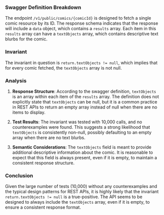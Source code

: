 ### Swagger Definition Breakdown

The endpoint `/v1/public/comics/{comicId}` is designed to fetch a single comic resource by its ID. The response schema indicates that the response will include a `data` object, which contains a `results` array. Each item in this `results` array can have a `textObjects` array, which contains descriptive text blurbs for the comic.

### Invariant

The invariant in question is `return.textObjects != null`, which implies that for every comic fetched, the `textObjects` array is not null.

### Analysis

1. **Response Structure**: According to the swagger definition, `textObjects` is an array within each item of the `results` array. The definition does not explicitly state that `textObjects` can be null, but it is a common practice in REST APIs to return an empty array instead of null when there are no items to display.

2. **Test Results**: The invariant was tested with 10,000 calls, and no counterexamples were found. This suggests a strong likelihood that `textObjects` is consistently non-null, possibly defaulting to an empty array when there are no text blurbs.

3. **Semantic Considerations**: The `textObjects` field is meant to provide additional descriptive information about the comic. It is reasonable to expect that this field is always present, even if it is empty, to maintain a consistent response structure.

### Conclusion

Given the large number of tests (10,000) without any counterexamples and the typical design patterns for REST APIs, it is highly likely that the invariant `return.textObjects != null` is a true-positive. The API seems to be designed to always include the `textObjects` array, even if it is empty, to ensure a consistent response format.
